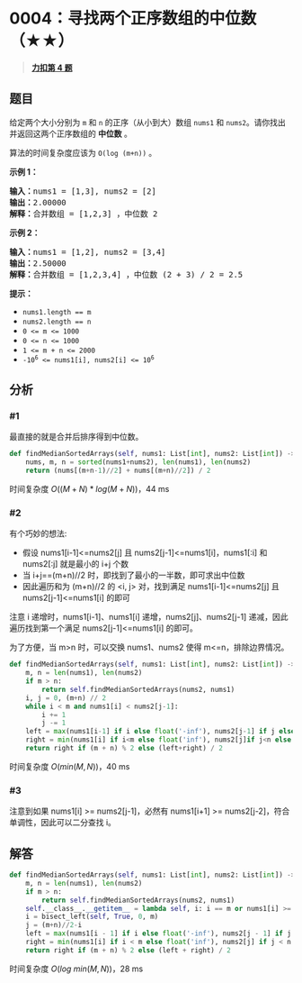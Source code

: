 # 0004：寻找两个正序数组的中位数（★★）


> <u>**[力扣第 4 题](https://leetcode.cn/problems/median-of-two-sorted-arrays/)**</u>

## 题目

<p>给定两个大小分别为 <code>m</code> 和 <code>n</code> 的正序（从小到大）数组 <code>nums1</code> 和 <code>nums2</code>。请你找出并返回这两个正序数组的 <strong>中位数</strong> 。</p>

<p>算法的时间复杂度应该为 <code>O(log (m+n))</code> 。</p>



<p><strong>示例 1：</strong></p>

<pre>
<strong>输入：</strong>nums1 = [1,3], nums2 = [2]
<strong>输出：</strong>2.00000
<strong>解释：</strong>合并数组 = [1,2,3] ，中位数 2
</pre>

<p><strong>示例 2：</strong></p>

<pre>
<strong>输入：</strong>nums1 = [1,2], nums2 = [3,4]
<strong>输出：</strong>2.50000
<strong>解释：</strong>合并数组 = [1,2,3,4] ，中位数 (2 + 3) / 2 = 2.5
</pre>





<p><strong>提示：</strong></p>

<ul>
<li><code>nums1.length == m</code></li>
<li><code>nums2.length == n</code></li>
<li><code>0 &lt;= m &lt;= 1000</code></li>
<li><code>0 &lt;= n &lt;= 1000</code></li>
<li><code>1 &lt;= m + n &lt;= 2000</code></li>
<li><code>-10<sup>6</sup> &lt;= nums1[i], nums2[i] &lt;= 10<sup>6</sup></code></li>
</ul>


## 分析

### #1

最直接的就是合并后排序得到中位数。

```python
def findMedianSortedArrays(self, nums1: List[int], nums2: List[int]) -> float:
	nums, m, n = sorted(nums1+nums2), len(nums1), len(nums2)
	return (nums[(m+n-1)//2] + nums[(m+n)//2]) / 2
```
时间复杂度 $O((M+N)*log(M+N))$，44 ms

### #2

有个巧妙的想法:
- 假设 nums1[i-1]<=nums2[j] 且 nums2[j-1]<=nums1[i]，nums1[:i] 和 nums2[:j] 就是最小的 i+j 个数
- 当 i+j==(m+n)//2 时，即找到了最小的一半数，即可求出中位数
- 因此遍历和为 (m+n)//2 的  <i, j> 对，找到满足 nums1[i-1]<=nums2[j] 且 nums2[j-1]<=nums1[i] 的即可

注意 i 递增时，nums1[i-1]、nums1[i] 递增，nums2[j]、nums2[j-1] 递减，因此遍历找到第一个满足 nums2[j-1]<=nums1[i] 的即可。

为了方便，当 m>n 时，可以交换 nums1、nums2 使得 m<=n，排除边界情况。


```python
def findMedianSortedArrays(self, nums1: List[int], nums2: List[int]) -> float:
    m, n = len(nums1), len(nums2)
    if m > n:
        return self.findMedianSortedArrays(nums2, nums1)
    i, j = 0, (m+n) // 2
    while i < m and nums1[i] < nums2[j-1]:
        i += 1
        j -= 1
    left = max(nums1[i-1] if i else float('-inf'), nums2[j-1] if j else float('-inf'))
    right = min(nums1[i] if i<m else float('inf'), nums2[j]if j<n else float('inf'))
    return right if (m + n) % 2 else (left+right) / 2
```
时间复杂度 $O(min(M,N))$，40 ms

### #3

注意到如果 nums1[i] >= nums2[j-1]，必然有 nums1[i+1] >= nums2[j-2]，符合单调性，因此可以二分查找 i。

## 解答

```python
def findMedianSortedArrays(self, nums1: List[int], nums2: List[int]) -> float:
    m, n = len(nums1), len(nums2)
    if m > n:
        return self.findMedianSortedArrays(nums2, nums1)
    self.__class__.__getitem__ = lambda self, i: i == m or nums1[i] >= nums2[(m+n)//2-i-1]
    i = bisect_left(self, True, 0, m)
    j = (m+n)//2-i
    left = max(nums1[i - 1] if i else float('-inf'), nums2[j - 1] if j else float('-inf'))
    right = min(nums1[i] if i < m else float('inf'), nums2[j] if j < n else float('inf'))
    return right if (m + n) % 2 else (left + right) / 2
```
时间复杂度 $O(log \ min(M,N))$，28 ms


